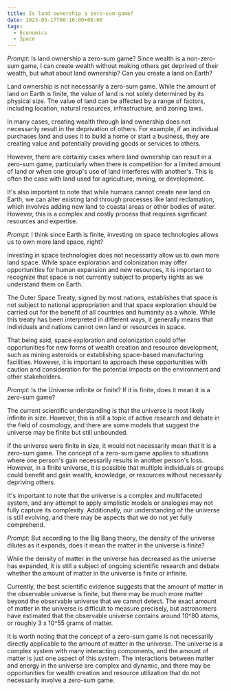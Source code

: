 ```yaml
---
title: Is land ownership a zero-sum game?
date: 2023-05-17T00:16:00+08:00
tags:
  - Economics
  - Space
---
```

_Prompt_: 
Is land ownership a zero-sum game? Since wealth is a non-zero-sum game, I can create wealth without making others get deprived of their wealth, but what about land ownership? Can you create a land on Earth?

Land ownership is not necessarily a zero-sum game. While the amount of land on Earth is finite, the value of land is not solely determined by its physical size. The value of land can be affected by a range of factors, including location, natural resources, infrastructure, and zoning laws.

In many cases, creating wealth through land ownership does not necessarily result in the deprivation of others. For example, if an individual purchases land and uses it to build a home or start a business, they are creating value and potentially providing goods or services to others.

However, there are certainly cases where land ownership can result in a zero-sum game, particularly when there is competition for a limited amount of land or when one group's use of land interferes with another's. This is often the case with land used for agriculture, mining, or development.

It's also important to note that while humans cannot create new land on Earth, we can alter existing land through processes like land reclamation, which involves adding new land to coastal areas or other bodies of water. However, this is a complex and costly process that requires significant resources and expertise.

_Prompt_: 
I think since Earth is finite, investing on space technologies allows us to own more land space, right?

Investing in space technologies does not necessarily allow us to own more land space. While space exploration and colonization may offer opportunities for human expansion and new resources, it is important to recognize that space is not currently subject to property rights as we understand them on Earth.

The Outer Space Treaty, signed by most nations, establishes that space is not subject to national appropriation and that space exploration should be carried out for the benefit of all countries and humanity as a whole. While this treaty has been interpreted in different ways, it generally means that individuals and nations cannot own land or resources in space.

That being said, space exploration and colonization could offer opportunities for new forms of wealth creation and resource development, such as mining asteroids or establishing space-based manufacturing facilities. However, it is important to approach these opportunities with caution and consideration for the potential impacts on the environment and other stakeholders.

_Prompt_: 
Is the Universe infinite or finite? If it is finite, does it mean it is a zero-sum game?

The current scientific understanding is that the universe is most likely infinite in size. However, this is still a topic of active research and debate in the field of cosmology, and there are some models that suggest the universe may be finite but still unbounded.

If the universe were finite in size, it would not necessarily mean that it is a zero-sum game. The concept of a zero-sum game applies to situations where one person's gain necessarily results in another person's loss. However, in a finite universe, it is possible that multiple individuals or groups could benefit and gain wealth, knowledge, or resources without necessarily depriving others.

It's important to note that the universe is a complex and multifaceted system, and any attempt to apply simplistic models or analogies may not fully capture its complexity. Additionally, our understanding of the universe is still evolving, and there may be aspects that we do not yet fully comprehend.

_Prompt_: 
But according to the Big Bang theory, the density of the universe dilutes as it expands, does it mean the matter in the universe is finite?

While the density of matter in the universe has decreased as the universe has expanded, it is still a subject of ongoing scientific research and debate whether the amount of matter in the universe is finite or infinite.

Currently, the best scientific evidence suggests that the amount of matter in the observable universe is finite, but there may be much more matter beyond the observable universe that we cannot detect. The exact amount of matter in the universe is difficult to measure precisely, but astronomers have estimated that the observable universe contains around 10^80 atoms, or roughly 3 x 10^55 grams of matter.

It is worth noting that the concept of a zero-sum game is not necessarily directly applicable to the amount of matter in the universe. The universe is a complex system with many interacting components, and the amount of matter is just one aspect of this system. The interactions between matter and energy in the universe are complex and dynamic, and there may be opportunities for wealth creation and resource utilization that do not necessarily involve a zero-sum game.